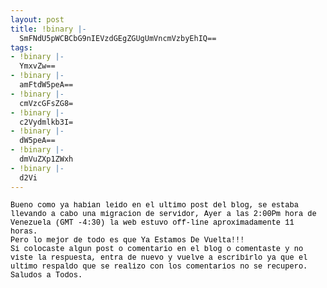 ```yaml
---
layout: post
title: !binary |-
  SmFNdU5pWCBCbG9nIEVzdGEgZGUgUmVncmVzbyEhIQ==
tags:
- !binary |-
  YmxvZw==
- !binary |-
  amFtdW5peA==
- !binary |-
  cmVzcGFsZG8=
- !binary |-
  c2Vydmlkb3I=
- !binary |-
  dW5peA==
- !binary |-
  dmVuZXp1ZWxh
- !binary |-
  d2Vi
---
```

<div><span style="font-family: 'Courier New'; font-size: 12px; color: #000000; background-color: transparent;"> Bueno como ya habian leido en el ultimo post del blog, se estaba llevando a cabo una migracion de servidor,  Ayer a las 2:00Pm hora de Venezuela (GMT -4:30) la web estuvo off-line aproximadamente 11 horas.</span></div>
<div><span style="font-family: 'Courier New'; font-size: 12px; color: #000000; background-color: transparent;"> </span></div>
<div><span style="font-family: 'Courier New'; font-size: 12px; color: #000000; background-color: transparent;"> Pero lo mejor de todo es que Ya Estamos De Vuelta!!!</span></div>
<div><span style="font-family: 'Courier New'; font-size: 12px; color: #000000; background-color: transparent;"> Si colocaste algun post o comentario en el blog o comentaste y no viste la respuesta, entra de nuevo y vuelve a escribirlo ya que el ultimo respaldo que se realizo con los comentarios no se recupero. </span></div>
<div></div>
<div><span style="font-family: 'Courier New'; font-size: 12px; color: #000000; background-color: transparent;"> Saludos a Todos.</span></div>
